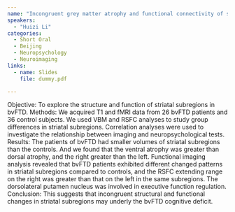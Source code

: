 ```yaml
---
name: "Incongruent grey matter atrophy and functional connectivity of striatal subregions in behavioral variant frontotemporal dementia"
speakers:
  - "Huizi Li"
categories:
  - Short Oral
  - Beijing
  - Neuropsychology
  - Neuroimaging
links:
  - name: Slides
    file: dummy.pdf

---
```


Objective: To explore the structure and function of striatal subregions in bvFTD.
Methods: We acquired T1 and fMRI data from 26 bvFTD patients and 36 control subjects. We used VBM and RSFC analyses to study group differences in striatal subregions. Correlation analyses were used to investigate the relationship between imaging and neuropsychological tests.
Results: The patients of bvFTD had smaller volumes of striatal subregions than the controls. And we found that the ventral atrophy was greater than dorsal atrophy, and the right greater than the left. Functional imaging analysis revealed that bvFTD patients exhibited different changed patterns in striatal subregions compared to controls, and the RSFC extending range on the right was greater than that on the left in the same subregions. The dorsolateral putamen nucleus was involved in executive function regulation.
Conclusion: This suggests that incongruent structural and functional changes in striatal subregions may underly the bvFTD cognitive deficit.
